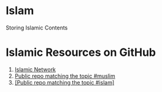 # Islam
Storing Islamic Contents

# Islamic Resources on GitHub
1. [Islamic Network](https://github.com/islamic-network)
2. [Public repo matching the topic #muslim](https://github.com/topics/muslim)
3. [[Public repo matching the topic #islam]](https://github.com/topics/islam)
